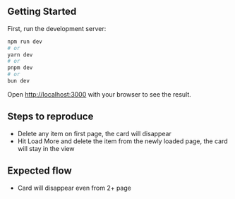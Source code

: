 ## Getting Started

First, run the development server:

```bash
npm run dev
# or
yarn dev
# or
pnpm dev
# or
bun dev
```

Open [http://localhost:3000](http://localhost:3000) with your browser to see the result.

## Steps to reproduce
- Delete any item on first page, the card will disappear
- Hit Load More and delete the item from the newly loaded page, the card will stay in the view

## Expected flow
- Card will disappear even from 2+ page